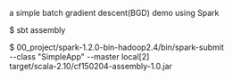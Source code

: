 
a simple batch gradient descent(BGD) demo using Spark

$ sbt assembly


$ 00_project/spark-1.2.0-bin-hadoop2.4/bin/spark-submit \
  --class "SimpleApp" --master local\[2\] \
  target/scala-2.10/cf150204-assembly-1.0.jar


